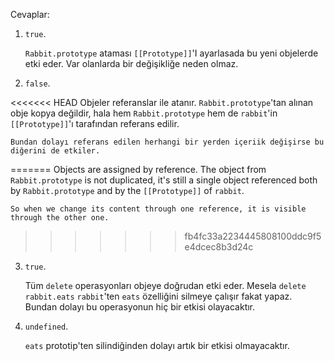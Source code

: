 
Cevaplar:

1. `true`. 

    `Rabbit.prototype` ataması `[[Prototype]]`'I ayarlasada bu yeni objelerde etki eder. Var olanlarda bir değişikliğe neden olmaz.
    

2. `false`. 

<<<<<<< HEAD
    Objeler referanslar ile atanır. `Rabbit.prototype`'tan alınan obje kopya değildir, hala hem `Rabbit.prototype` hem de `rabbit`'in `[[Prototype]]`'ı tarafından referans edilir.
    
    Bundan dolayı referans edilen herhangi bir yerden içeriik değişirse bu diğerini de etkiler.
    
=======
    Objects are assigned by reference. The object from `Rabbit.prototype` is not duplicated, it's still a single object referenced both by `Rabbit.prototype` and by the `[[Prototype]]` of `rabbit`. 

    So when we change its content through one reference, it is visible through the other one.

>>>>>>> fb4fc33a2234445808100ddc9f5e4dcec8b3d24c
3. `true`.

    Tüm  `delete` operasyonları objeye doğrudan etki eder. Mesela `delete rabbit.eats` `rabbit`'ten `eats` özelliğini silmeye çalışır fakat yapaz. Bundan dolayı bu operasyonun hiç bir etkisi olayacaktır.
    
4. `undefined`.

    `eats` prototip'ten silindiğinden dolayı artık bir etkisi olmayacaktır.